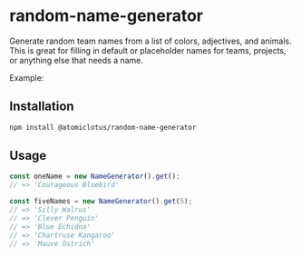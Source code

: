 # random-name-generator
Generate random team names from a list of colors, adjectives, and animals. This is great for filling in default or placeholder names for teams, projects, or anything else that needs a name.

Example:


## Installation
```bash
npm install @atomiclotus/random-name-generator
```

## Usage
```javascript
const oneName = new NameGenerator().get();
// => 'Courageous Bluebird'

const fiveNames = new NameGenerator().get(5);
// => 'Silly Walrus'
// => 'Clever Penguin'
// => 'Blue Echidna'
// => 'Chartruse Kangaroo'
// => 'Mauve Ostrich'
```